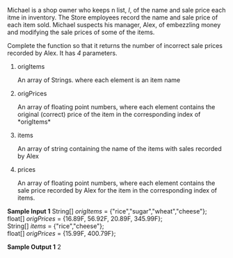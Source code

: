 Michael is a shop owner who keeps n list, *l*, of the name and sale price each itme in inventory. The Store employees record the name and sale price of each item sold. Michael suspects his manager, Alex, of embezzling money and modifying the sale prices of some of the items.

Complete the function so that it returns the number of incorrect sale prices recorded by Alex. It has *4* parameters.
1. <dl><dt>origItems</dt></dl> An array of Strings. where each element is an item name
2. <dl><dt>origPrices</dl></dt> An array of floating point numbers, where each element contains the original (correct) price of the item in the corresponding index of *origItems*
3. <dl><dt>items</dl></dt> An array of string containing the name of the items with sales recorded by Alex
4. <dl><dt>prices</dl></dt> An array of floating point numbers, where each element contains the sale price recorded by Alex for the item in the corresponding index of items.

**Sample Input 1**
String[] *origItems* = {"rice","sugar","wheat","cheese"};<br />
float[] *origPrices* = {16.89F, 56.92F, 20.89F, 345.99F};<br />
String[] *items* = {"rice","cheese"};<br />
float[] *origPrices* = {15.99F, 400.79F};<br />

**Sample Output 1**
2